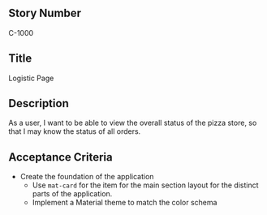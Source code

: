 ## Story Number
C-1000
 
## Title
Logistic Page
  
## Description
As a user, I want to be able to view the overall status of the pizza store,
so that I may know the status of all orders.
  
 ## Acceptance Criteria
+ Create the foundation of the application
    + Use `mat-card` for the item for the main section layout for the distinct parts of the application.
    + Implement a Material theme to match the color schema


